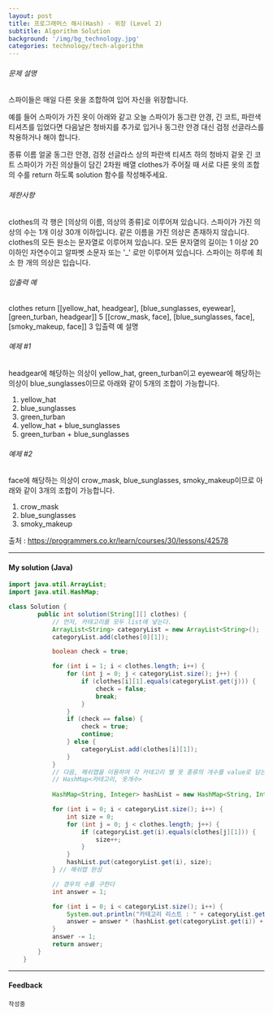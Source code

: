```yaml
---
layout: post
title: 프로그래머스 해시(Hash) - 위장 (Level 2)
subtitle: Algorithm Solution
background: '/img/bg_technology.jpg'
categories: technology/tech-algorithm
---
```


###### 문제 설명
스파이들은 매일 다른 옷을 조합하여 입어 자신을 위장합니다.

예를 들어 스파이가 가진 옷이 아래와 같고 오늘 스파이가 동그란 안경, 긴 코트, 파란색 티셔츠를 입었다면 다음날은 청바지를 추가로 입거나 동그란 안경 대신 검정 선글라스를 착용하거나 해야 합니다.

종류	이름
얼굴	동그란 안경, 검정 선글라스
상의	파란색 티셔츠
하의	청바지
겉옷	긴 코트
스파이가 가진 의상들이 담긴 2차원 배열 clothes가 주어질 때 서로 다른 옷의 조합의 수를 return 하도록 solution 함수를 작성해주세요.

###### 제한사항
clothes의 각 행은 [의상의 이름, 의상의 종류]로 이루어져 있습니다.
스파이가 가진 의상의 수는 1개 이상 30개 이하입니다.
같은 이름을 가진 의상은 존재하지 않습니다.
clothes의 모든 원소는 문자열로 이루어져 있습니다.
모든 문자열의 길이는 1 이상 20 이하인 자연수이고 알파벳 소문자 또는 '_' 로만 이루어져 있습니다.
스파이는 하루에 최소 한 개의 의상은 입습니다.

###### 입출력 예
clothes	return
[[yellow_hat, headgear], [blue_sunglasses, eyewear], [green_turban, headgear]]	5
[[crow_mask, face], [blue_sunglasses, face], [smoky_makeup, face]]	3
입출력 예 설명

###### 예제 #1
headgear에 해당하는 의상이 yellow_hat, green_turban이고 eyewear에 해당하는 의상이 blue_sunglasses이므로 아래와 같이 5개의 조합이 가능합니다.

1. yellow_hat
2. blue_sunglasses
3. green_turban
4. yellow_hat + blue_sunglasses
5. green_turban + blue_sunglasses

###### 예제 #2
face에 해당하는 의상이 crow_mask, blue_sunglasses, smoky_makeup이므로 아래와 같이 3개의 조합이 가능합니다.

1. crow_mask
2. blue_sunglasses
3. smoky_makeup

출처 : https://programmers.co.kr/learn/courses/30/lessons/42578




---

#### My solution (Java)

```java
import java.util.ArrayList;
import java.util.HashMap;	

class Solution {
		public int solution(String[][] clothes) {
			// 먼저, 카테고리를 모두 list에 넣는다.
			ArrayList<String> categoryList = new ArrayList<String>();
			categoryList.add(clothes[0][1]);

			boolean check = true;

			for (int i = 1; i < clothes.length; i++) {
				for (int j = 0; j < categoryList.size(); j++) {
					if (clothes[i][1].equals(categoryList.get(j))) {
						check = false;
						break;
					}
				}
				if (check == false) {
					check = true;
					continue;
				} else {
					categoryList.add(clothes[i][1]);
				}
			}
			// 다음, 해쉬맵을 이용하여 각 카테고리 별 옷 종류의 개수를 value로 담는다. 
			// HashMap<카테고리, 옷개수>
			
			HashMap<String, Integer> hashList = new HashMap<String, Integer>();

			for (int i = 0; i < categoryList.size(); i++) {
				int size = 0;
				for (int j = 0; j < clothes.length; j++) {
					if (categoryList.get(i).equals(clothes[j][1])) {
						size++;
					}
				}
				hashList.put(categoryList.get(i), size);
			} // 해쉬맵 완성

			// 경우의 수를 구한다
			int answer = 1;

			for (int i = 0; i < categoryList.size(); i++) {
				System.out.println("카테고리 리스트 : " + categoryList.get(i));
				answer = answer * (hashList.get(categoryList.get(i)) + 1);
			}
			answer -= 1;
			return answer;
		}
	}
```



---

#### Feedback

```
작성중
```

